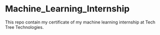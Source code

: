 # Machine_Learning_Internship
This repo contain my certificate of my machine learning internship at Tech Tree Technologies.
